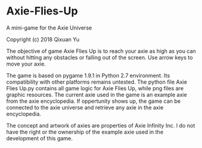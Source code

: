 # Axie-Flies-Up
  A mini-game for the Axie Universe
  
  Copyright (c) 2018 Qixuan Yu

  The objective of game Axie Flies Up is to reach your axie as high as you can without hitting any obstacles or falling out of the screen. Use arrow keys to move your axie.

  The game is based on pygame 1.9.1 in Python 2.7 environment. Its compatibility with other platforms remains untested. The python file Axie Flies Up.py contains all game logic for Axie Flies Up, while png files are graphic resources. The current axie used in the game is an example axie from the axie encyclopedia. If oppertunity shows up, the game can be connected to the axie universe and retrieve any axie in the axie encyclopedia.
  
  The concept and artwork of axies are properties of Axie Infinity Inc. I do not have the right or the ownership of the example axie used in the development of this game.
  
  
